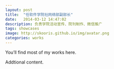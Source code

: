 ```yaml
---
layout: post
title:  "任软件学院社网络部副部长"
date:   2014-03-12 14:47:02
description: 负责学院活动宣传、院刊制作、微信推广
tags: showcases
image: http://skooris.github.io/img/avatar.png
categories: works
---
```

You’ll find most of my works here.
<!--more-->
Addtional content.

